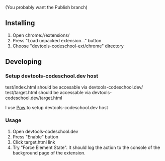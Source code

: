 (You probably want the Publish branch)

## Installing

1. Open chrome://extensions/
2. Press "Load unpacked extension..." button
3. Choose "devtools-codeschool-ext/chrome" directory

## Developing

### Setup devtools-codeschool.dev host

test/index.html should be accesable via devtools-codeschool.dev/  
test/target.html should be accessable via devtools-codeschool.dev/target.html

I use [Pow](http://pow.cx/) to setup devtools-codeschool.dev host

### Usage

1. Open devtools-codeschool.dev
2. Press "Enable" button
3. Click target.html link
4. Try "Force Element State". It should log the action to the console of the background page of the extension.
